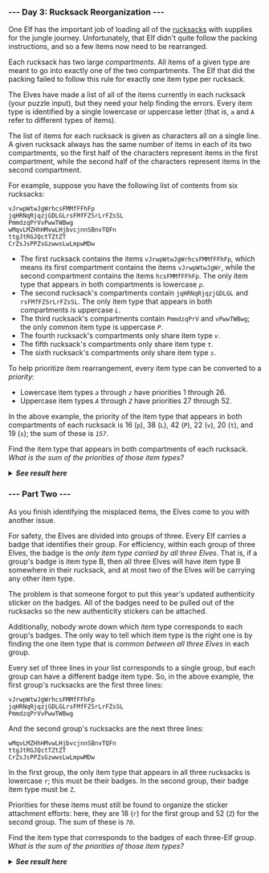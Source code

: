 ﻿### --- Day 3: Rucksack Reorganization ---

One Elf has the important job of loading all of the [rucksacks](https://en.wikipedia.org/wiki/Backpack) with supplies
for the jungle journey. Unfortunately, that Elf didn't quite follow the
packing instructions, and so a few items now need to be rearranged.

Each rucksack has two large *compartments*. All items of a given type are
meant to go into exactly one of the two compartments. The Elf that did the
packing failed to follow this rule for exactly one item type per rucksack.

The Elves have made a list of all of the items currently in each rucksack
(your puzzle input), but they need your help finding the errors. Every item
type is identified by a single lowercase or uppercase letter (that is, `a`
and `A` refer to different types of items).

The list of items for each rucksack is given as characters all on a single
line. A given rucksack always has the same number of items in each of its
two compartments, so the first half of the characters represent items in
the first compartment, while the second half of the characters represent
items in the second compartment.

For example, suppose you have the following list of contents from six 
rucksacks:

	vJrwpWtwJgWrhcsFMMfFFhFp
	jqHRNqRjqzjGDLGLrsFMfFZSrLrFZsSL
	PmmdzqPrVvPwwTWBwg
	wMqvLMZHhHMvwLHjbvcjnnSBnvTQFn
	ttgJtRGJQctTZtZT
	CrZsJsPPZsGzwwsLwLmpwMDw

- The first rucksack contains the items `vJrwpWtwJgWrhcsFMMfFFhFp`, which means its first compartment contains the items `vJrwpWtwJgWr`, while the second compartment contains the items `hcsFMMfFFhFp`. The only item type that appears in both compartments is lowercase *`p`*.
- The second rucksack's compartments contain `jqHRNqRjqzjGDLGL` and `rsFMfFZSrLrFZsSL`. The only item type that appears in both compartments is uppercase *`L`*.
- The third rucksack's compartments contain `PmmdzqPrV` and `vPwwTWBwg`; the only common item type is uppercase *`P`*.
- The fourth rucksack's compartments only share item type *`v`*.
- The fifth rucksack's compartments only share item type *`t`*.
- The sixth rucksack's compartments only share item type *`s`*.

To help prioritize item rearrangement, every item type can be converted to 
a *priority*:

- Lowercase item types *`a`* through *`z`* have priorities 1 through 26.
- Uppercase item types *`A`* through *`Z`* have priorities 27 through 52.

In the above example, the priority of the item type that appears in both
compartments of each rucksack is 16 (`p`), 38 (`L`), 42 (`P`), 22 (`v`), 20 (`t`),
and 19 (`s`); the sum of these is *`157`*.

Find the item type that appears in both compartments of each rucksack. *What
is the sum of the priorities of those item types?*

<details>
  <summary><strong><em>See result here</em></strong></summary>
	Your puzzle answer was <strong><em>7980</em></strong>.
</details>

### --- Part Two ---

As you finish identifying the misplaced items, the Elves come to you with
another issue.

For safety, the Elves are divided into groups of three. Every Elf carries a
badge that identifies their group. For efficiency, within each group of
three Elves, the badge is the *only item type carried by all three Elves*.
That is, if a group's badge is item type B, then all three Elves will have
item type B somewhere in their rucksack, and at most two of the Elves will
be carrying any other item type.

The problem is that someone forgot to put this year's updated authenticity
sticker on the badges. All of the badges need to be pulled out of the 
rucksacks so the new authenticity stickers can be attached.

Additionally, nobody wrote down which item type corresponds to each group's
badges. The only way to tell which item type is the right one is by finding
the one item type that is *common between all three Elves* in each group.

Every set of three lines in your list corresponds to a single group, but
each group can have a different badge item type. So, in the above example,
the first group's rucksacks are the first three lines:

	vJrwpWtwJgWrhcsFMMfFFhFp
	jqHRNqRjqzjGDLGLrsFMfFZSrLrFZsSL
	PmmdzqPrVvPwwTWBwg

And the second group's rucksacks are the next three lines:

	wMqvLMZHhHMvwLHjbvcjnnSBnvTQFn
	ttgJtRGJQctTZtZT
	CrZsJsPPZsGzwwsLwLmpwMDw

In the first group, the only item type that appears in all three rucksacks
is lowercase `r`; this must be their badges. In the second group, their badge
item type must be `Z`.

Priorities for these items must still be found to organize the sticker
attachment efforts: here, they are 18 (`r`) for the first group and 52 (`Z`)
for the second group. The sum of these is *`70`*.

Find the item type that corresponds to the badges of each three-Elf group.
*What is the sum of the priorities of those item types?*

<details>
  <summary><strong><em>See result here</em></strong></summary>
	Your puzzle answer was <strong><em>2881</em></strong>.
</details>